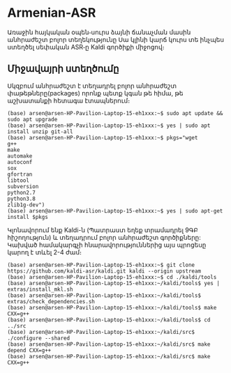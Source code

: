 # Armenian-ASR
Առաջին հայկական օպեն֊սուրս ձայնի ճանաչման մասին անհրաժեշտ բոլոր տեղեկությունը
Սա կլինի կարճ կուրս տե ինչպես ստեղծել սեփական ASR֊ը Kaldi գործիքի միջոցով։
## Միջավայրի ստեղծումը
Սկզբում անհրաժեշտ է տեղադրել բոլոր անհրաժեշտ փաթեթները(packages) որոնք պետք կգան թե հիմա, թե աշխատանքի հետագա էտապներում։
``` shell
(base) arsen@arsen-HP-Pavilion-Laptop-15-eh1xxx:~$ sudo apt update && sudo apt upgrade
(base) arsen@arsen-HP-Pavilion-Laptop-15-eh1xxx:~$ yes | sudo apt install unzip git-all
(base) arsen@arsen-HP-Pavilion-Laptop-15-eh1xxx:~$ pkgs="wget
g++
make
automake
autoconf
sox
gfortran
libtool
subversion
python2.7
python3.8
zlib1g-dev")
(base) arsen@arsen-HP-Pavilion-Laptop-15-eh1xxx:~$ yes | sudo apt-get install $pkgs
```
Կլոնավորում ենք Kaldi-ն (Պատրաստ եղեք տրամադրել 9ԳԲ հիշողություն) և տեղադրում բոլոր անհրաժեշտ գործիքները: Կախված համակարգչի հնարավորություններից այս պրոցեսը կարող է տևել 2-4 ժամ։
```shell
(base) arsen@arsen-HP-Pavilion-Laptop-15-eh1xxx:~$ git clone https://github.com/kaldi-asr/kaldi.git kaldi --origin upstream
(base) arsen@arsen-HP-Pavilion-Laptop-15-eh1xxx:~$ cd ./kaldi/tools
(base) arsen@arsen-HP-Pavilion-Laptop-15-eh1xxx:~/kaldi/tools$ yes | extras/install_mkl.sh
(base) arsen@arsen-HP-Pavilion-Laptop-15-eh1xxx:~/kaldi/tools$ extras/check_dependencies.sh
(base) arsen@arsen-HP-Pavilion-Laptop-15-eh1xxx:~/kaldi/tools$ make CXX=g++
(base) arsen@arsen-HP-Pavilion-Laptop-15-eh1xxx:~/kaldi/tools$ cd ../src
(base) arsen@arsen-HP-Pavilion-Laptop-15-eh1xxx:~/kaldi/src$ ./configure --shared
(base) arsen@arsen-HP-Pavilion-Laptop-15-eh1xxx:~/kaldi/src$ make depend CXX=g++
(base) arsen@arsen-HP-Pavilion-Laptop-15-eh1xxx:~/kaldi/src$ make CXX=g++



